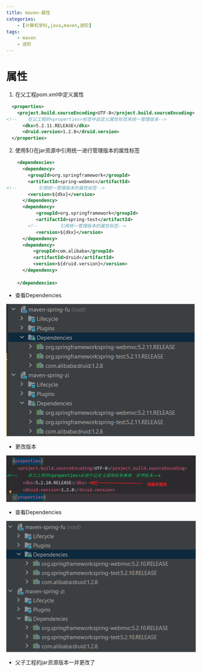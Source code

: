 ```yaml
---
title: maven-属性
categories:
    - [计算机学科,java,maven,进阶]
tags:
    - maven
    - 进阶
---
```


# 属性

1. 在父工程pom.xml中定义属性

```xml
  <properties>
    <project.build.sourceEncoding>UTF-8</project.build.sourceEncoding>
<!--    在父工程的<properties>标签中自定义属性标签来统一管理版本-->
      <dkx>5.2.11.RELEASE</dkx>
      <druid.version>1.2.8</druid.version>
  </properties>
```

2. 使用${}在jar资源中引用统一进行管理版本的属性标签

```xml
    <dependencies>
      <dependency>
        <groupId>org.springframework</groupId>
        <artifactId>spring-webmvc</artifactId>
<!--        引用统一管理版本的属性标签-->
        <version>${dkx}</version>
      </dependency>
      <dependency>
           <groupId>org.springframework</groupId>
           <artifactId>spring-test</artifactId>
        <!--        引用统一管理版本的属性标签-->
           <version>${dkx}</version>
      </dependency>
      <dependency>
          <groupId>com.alibaba</groupId>
          <artifactId>druid</artifactId>
          <version>${druid.version}</version>
      </dependency>

    </dependencies>
```

- 查看Dependencies

![image_2023-03-07-10-20-37](https://raw.githubusercontent.com/PigPigLetsGo/imeages/master/image_2023-03-07-10-20-37_20230307151435.png)

- 更改版本

![image_2023-03-07-10-22-05](https://raw.githubusercontent.com/PigPigLetsGo/imeages/master/image_2023-03-07-10-22-05_20230307151446.png)

- 查看Dependencies

![image_2023-03-07-10-22-28](https://raw.githubusercontent.com/PigPigLetsGo/imeages/master/image_2023-03-07-10-22-28_20230307151457.png)

- 父子工程的jar资源版本一并更改了
